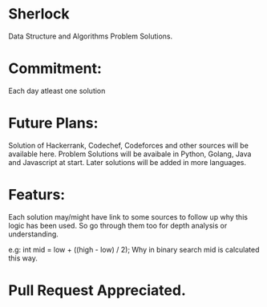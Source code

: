 # Sherlock
Data Structure and Algorithms Problem Solutions.

# Commitment:

Each day atleast one solution 

# Future Plans:

Solution of Hackerrank, Codechef, Codeforces and other sources will be available here.
Problem Solutions will be avaibale in Python, Golang, Java and Javascript at start.
Later solutions will be added in more languages. 

# Featurs:

Each solution may/might have link to some sources to follow up why this logic has been used. 
So go through them too for depth analysis or understanding.

e.g: int mid = low + ((high - low) / 2);
Why in binary search mid is calculated this way.


# Pull Request Appreciated. 
